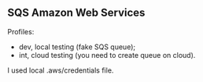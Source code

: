 ## SQS Amazon Web Services

Profiles:
- dev, local testing (fake SQS queue);
- int, cloud testing (you need to create queue on cloud).

I used local .aws/credentials file.

